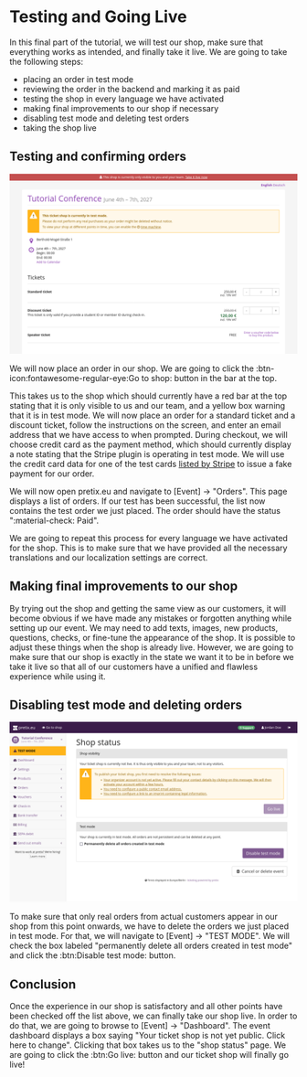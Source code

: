 # Testing and Going Live

In this final part of the tutorial, we will test our shop, make sure that everything works as intended, and finally take it live. 
We are going to take the following steps: 

 - placing an order in test mode 
 - reviewing the order in the backend and marking it as paid
 - testing the shop in every language we have activated
 - making final improvements to our shop if necessary 
 - disabling test mode and deleting test orders 
 - taking the shop live

## Testing and confirming orders 

![Our shop page, titled 'Tutorial conference', listing date and location for our event and a selection of products. There is a box warning that the shop is currently in test mode.](../assets/screens/testing/shop.png "Shop screenshot") 

We will now place an order in our shop. 
We are going to click the :btn-icon:fontawesome-regular-eye:Go to shop: button in the bar at the top. 

This takes us to the shop which should currently have a red bar at the top stating that it is only visible to us and our team, and a yellow box warning that it is in test mode. 
We will now place an order for a standard ticket and a discount ticket, follow the instructions on the screen, and enter an email address that we have access to when prompted. 
During checkout, we will choose credit card as the payment method, which should currently display a note stating that the Stripe plugin is operating in test mode. 
We will use the credit card data for one of the test cards [listed by Stripe](https://docs.stripe.com/testing#cards) to issue a fake payment for our order. 

We will now open pretix.eu and navigate to [Event] → "Orders". 
This page displays a list of orders. 
If our test has been successful, the list now contains the test order we just placed. 
The order should have the status ":material-check: Paid". 

We are going to repeat this process for every language we have activated for the shop. 
This is to make sure that we have provided all the necessary translations and our localization settings are correct. 

## Making final improvements to our shop 

By trying out the shop and getting the same view as our customers, it will become obvious if we have made any mistakes or forgotten anything while setting up our event. 
We may need to add texts, images, new products, questions, checks, or fine-tune the appearance of the shop. 
It is possible to adjust these things when the shop is already live. 
However, we are going to make sure that our shop is exactly in the state we want it to be in before we take it live so that all of our customers have a unified and flawless experience while using it. 

## Disabling test mode and deleting orders 

![Page titled 'Shop status', displaying a box warning about which conditions are not met yet for the shop to go live and options to disable test mode and delete all test mode orders.](../assets/screens/testing/shop-status.png "Shop status screenshot") 

To make sure that only real orders from actual customers appear in our shop from this point onwards, we have to delete the orders we just placed in test mode. 
For that, we will navigate to [Event] → "TEST MODE". 
We will check the box labeled "permanently delete all orders created in test mode" and click the :btn:Disable test mode: button. 

## Conclusion 

Once the experience in our shop is satisfactory and all other points have been checked off the list above, we can finally take our shop live. 
In order to do that, we are going to browse to [Event] → "Dashboard". 
The event dashboard displays a box saying "Your ticket shop is not yet public. Click here to change". 
Clicking that box takes us to the "shop status" page. 
We are going to click the :btn:Go live: button and our ticket shop will finally go live! 
